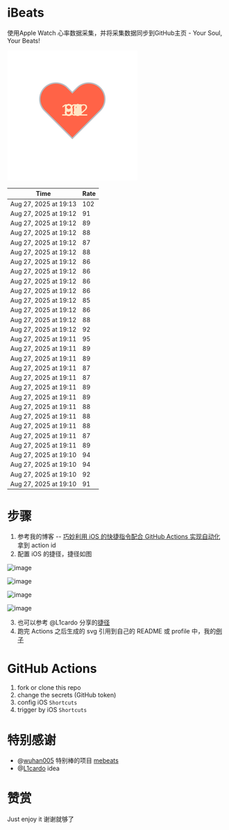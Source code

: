 # iBeats
使用Apple Watch 心率数据采集，并将采集数据同步到GitHub主页 - Your Soul, Your Beats!

![](./files/heart.svg)

<!--START_SECTION:my_heart_rate-->
| Time | Rate | 
 | ---- | ---- | 
| Aug 27, 2025 at 19:13 | 102 |
| Aug 27, 2025 at 19:12 | 91 |
| Aug 27, 2025 at 19:12 | 89 |
| Aug 27, 2025 at 19:12 | 88 |
| Aug 27, 2025 at 19:12 | 87 |
| Aug 27, 2025 at 19:12 | 88 |
| Aug 27, 2025 at 19:12 | 86 |
| Aug 27, 2025 at 19:12 | 86 |
| Aug 27, 2025 at 19:12 | 86 |
| Aug 27, 2025 at 19:12 | 86 |
| Aug 27, 2025 at 19:12 | 85 |
| Aug 27, 2025 at 19:12 | 86 |
| Aug 27, 2025 at 19:12 | 88 |
| Aug 27, 2025 at 19:12 | 92 |
| Aug 27, 2025 at 19:11 | 95 |
| Aug 27, 2025 at 19:11 | 89 |
| Aug 27, 2025 at 19:11 | 89 |
| Aug 27, 2025 at 19:11 | 87 |
| Aug 27, 2025 at 19:11 | 87 |
| Aug 27, 2025 at 19:11 | 89 |
| Aug 27, 2025 at 19:11 | 89 |
| Aug 27, 2025 at 19:11 | 88 |
| Aug 27, 2025 at 19:11 | 88 |
| Aug 27, 2025 at 19:11 | 88 |
| Aug 27, 2025 at 19:11 | 87 |
| Aug 27, 2025 at 19:11 | 89 |
| Aug 27, 2025 at 19:10 | 94 |
| Aug 27, 2025 at 19:10 | 94 |
| Aug 27, 2025 at 19:10 | 92 |
| Aug 27, 2025 at 19:10 | 91 |

<!--END_SECTION:my_heart_rate-->

# 步骤
1. 参考我的博客 -- [巧妙利用 iOS 的快捷指令配合 GitHub Actions 实现自动化](https://github.com/yihong0618/gitblog/issues/198) 拿到 action id
2. 配置 iOS 的捷径，捷径如图

![image](https://user-images.githubusercontent.com/15976103/122154218-0db0b480-ce97-11eb-93bb-5aec07c558dc.png)

![image](https://user-images.githubusercontent.com/15976103/122154236-186b4980-ce97-11eb-8e4b-70551a0391ae.png)

![image](https://user-images.githubusercontent.com/15976103/122154268-2d47dd00-ce97-11eb-902e-3acf292265a9.png)

![image](https://user-images.githubusercontent.com/15976103/122174055-fa144680-ceb4-11eb-9be2-3eb83cd516f7.png)

3. 也可以参考 @L1cardo 分享的[捷径](https://www.icloud.com/shortcuts/6ab6047b459c41ad822ad6b94b1c03d4)
4. 跑完 Actions 之后生成的 svg 引用到自己的 README 或 profile 中，我的[例子](https://github.com/yihong0618) 

# GitHub Actions

1. fork or clone this repo
2. change the secrets (GitHub token)
3. config iOS `Shortcuts` 
4. trigger by iOS `Shortcuts`

# 特别感谢
- @[wuhan005](https://github.com/wuhan005) 特别棒的项目 [mebeats](https://github.com/wuhan005/mebeats)
- @[L1cardo](https://github.com/L1cardo) idea

# 赞赏
Just enjoy it
谢谢就够了
